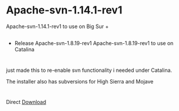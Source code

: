# Apache-svn-1.14.1-rev1
Apache-svn-1.14.1-rev1 to use on Big Sur +
##
- Release Apache-svn-1.8.19-rev1
Apache-svn-1.8.19-rev1 to use on Catalina
#
just made this to re-enable svn functionality i needed under Catalina.

The installer also has subversions for High Sierra and Mojave

#
Direct [Download](https://github.com/LAbyOne/Apache-svn-1.8.19-rev1/raw/main/Apache-svn-1.8.19-rev1.dmg)
